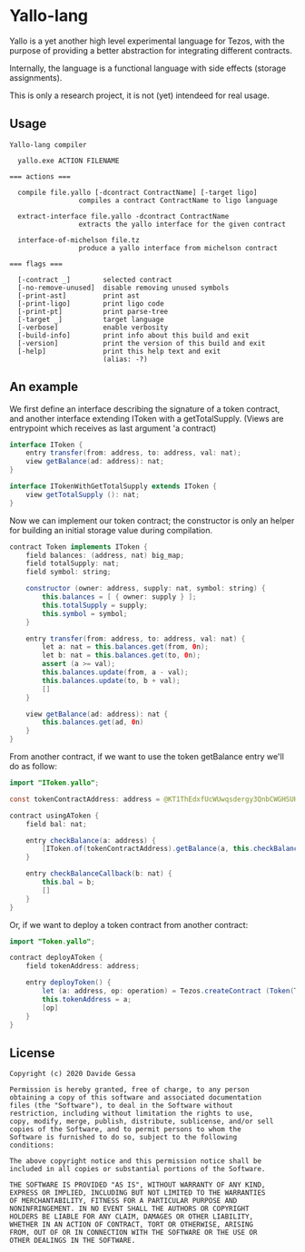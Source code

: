 # Yallo-lang

Yallo is a yet another high level experimental language for Tezos, with the purpose of providing a better abstraction for integrating different contracts.

Internally, the language is a functional language with side effects \(storage assignments\).

This is only a research project, it is not \(yet\) intendeed for real usage.

## Usage

```text
Yallo-lang compiler

  yallo.exe ACTION FILENAME

=== actions ===

  compile file.yallo [-dcontract ContractName] [-target ligo]
                 compiles a contract ContractName to ligo language

  extract-interface file.yallo -dcontract ContractName
                 extracts the yallo interface for the given contract

  interface-of-michelson file.tz
                 produce a yallo interface from michelson contract

=== flags ===

  [-contract _]        selected contract
  [-no-remove-unused]  disable removing unused symbols
  [-print-ast]         print ast
  [-print-ligo]        print ligo code
  [-print-pt]          print parse-tree
  [-target _]          target language
  [-verbose]           enable verbosity
  [-build-info]        print info about this build and exit
  [-version]           print the version of this build and exit
  [-help]              print this help text and exit
                       (alias: -?)
```

## An example

We first define an interface describing the signature of a token contract, and another interface extending IToken with a getTotalSupply. \(Views are entrypoint which receives as last argument 'a contract\)

```java
interface IToken {
    entry transfer(from: address, to: address, val: nat);
    view getBalance(ad: address): nat;
}

interface ITokenWithGetTotalSupply extends IToken {
    view getTotalSupply (): nat;
}
```

Now we can implement our token contract; the constructor is only an helper for building an initial storage value during compilation.

```java
contract Token implements IToken {
    field balances: (address, nat) big_map;
    field totalSupply: nat;
    field symbol: string;

    constructor (owner: address, supply: nat, symbol: string) {
        this.balances = [ { owner: supply } ];
        this.totalSupply = supply;
        this.symbol = symbol;
    }

    entry transfer(from: address, to: address, val: nat) {
        let a: nat = this.balances.get(from, 0n);
        let b: nat = this.balances.get(to, 0n);
        assert (a >= val);
        this.balances.update(from, a - val);
        this.balances.update(to, b + val); 
        []
    }

    view getBalance(ad: address): nat {
        this.balances.get(ad, 0n)
    }
}
```

From another contract, if we want to use the token getBalance entry we'll do as follow:

```java
import "IToken.yallo";

const tokenContractAddress: address = @KT1ThEdxfUcWUwqsdergy3QnbCWGHSUHeHJq;

contract usingAToken {
    field bal: nat;

    entry checkBalance(a: address) {
        [IToken.of(tokenContractAddress).getBalance(a, this.checkBalanceCallback)]
    }

    entry checkBalanceCallback(b: nat) {
        this.bal = b;
        []
    }
}
```

Or, if we want to deploy a token contract from another contract:

```java
import "Token.yallo";

contract deployAToken {
    field tokenAddress: address;

    entry deployToken() {
        let (a: address, op: operation) = Tezos.createContract (Token(Tezos.selfAddress(), 100, "ourToken"), None, 0);
        this.tokenAddress = a;
        [op]
    }
}
```

## License

```text
Copyright (c) 2020 Davide Gessa

Permission is hereby granted, free of charge, to any person
obtaining a copy of this software and associated documentation
files (the "Software"), to deal in the Software without
restriction, including without limitation the rights to use,
copy, modify, merge, publish, distribute, sublicense, and/or sell
copies of the Software, and to permit persons to whom the
Software is furnished to do so, subject to the following
conditions:

The above copyright notice and this permission notice shall be
included in all copies or substantial portions of the Software.

THE SOFTWARE IS PROVIDED "AS IS", WITHOUT WARRANTY OF ANY KIND,
EXPRESS OR IMPLIED, INCLUDING BUT NOT LIMITED TO THE WARRANTIES
OF MERCHANTABILITY, FITNESS FOR A PARTICULAR PURPOSE AND
NONINFRINGEMENT. IN NO EVENT SHALL THE AUTHORS OR COPYRIGHT
HOLDERS BE LIABLE FOR ANY CLAIM, DAMAGES OR OTHER LIABILITY,
WHETHER IN AN ACTION OF CONTRACT, TORT OR OTHERWISE, ARISING
FROM, OUT OF OR IN CONNECTION WITH THE SOFTWARE OR THE USE OR
OTHER DEALINGS IN THE SOFTWARE.
```

